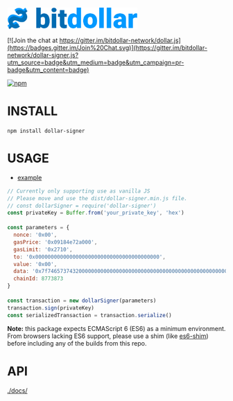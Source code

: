 <a href="https://search.naver.com/search.naver?query=bibicle"><img src="https://raw.githubusercontent.com/bitdollar-network/bitdollar-branding-kit/master/bitdollar-bright.png" width="300"/></a>

[![Join the chat at https://gitter.im/bitdollar-network/dollar.js](https://badges.gitter.im/Join%20Chat.svg)](https://gitter.im/bitdollar-network/dollar-signer.js?utm_source=badge&utm_medium=badge&utm_campaign=pr-badge&utm_content=badge)

[![npm](https://img.shields.io/npm/dm/dollar-signer.svg)](https://www.npmjs.com/package/dollar-signer)

# INSTALL
`npm install dollar-signer`

# USAGE

  - [example](https://github.com/bitdollarjs/dollar-signer/blob/master/examples/transactions.js)

```javascript
// Currently only supporting use as vanilla JS
// Please move and use the dist/dollar-signer.min.js file.
// const dollarSigner = require('dollar-signer')
const privateKey = Buffer.from('your_private_key', 'hex')

const parameters = {
  nonce: '0x00',
  gasPrice: '0x09184e72a000', 
  gasLimit: '0x2710',
  to: '0x0000000000000000000000000000000000000000', 
  value: '0x00', 
  data: '0x7f7465737432000000000000000000000000000000000000000000000000000000600057',
  chainId: 8773873
}

const transaction = new dollarSigner(parameters)
transaction.sign(privateKey)
const serializedTransaction = transaction.serialize()
```

**Note:** this package expects ECMAScript 6 (ES6) as a minimum environment. From browsers lacking ES6 support, please use a shim (like [es6-shim](https://github.com/paulmillr/es6-shim)) before including any of the builds from this repo.


# API
[./docs/](./docs/index.md)
